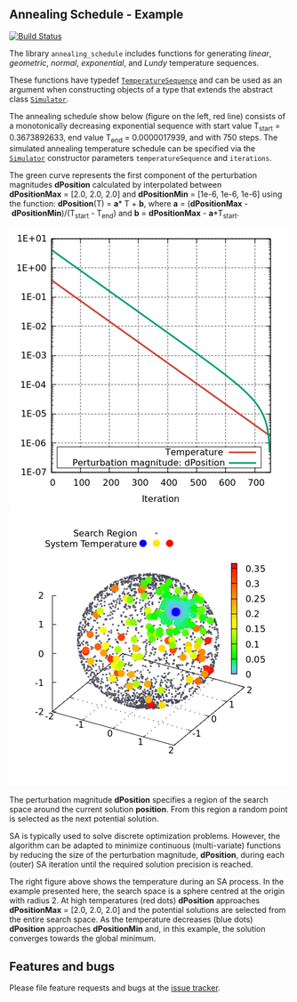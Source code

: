 ##  Annealing Schedule - Example
[![Build Status](https://travis-ci.com/simphotonics/simulated_annealing.svg?branch=main)](https://travis-ci.com/simphotonics/simulated_annealing)

The library `annealing_schedule` includes functions for generating
*linear*, *geometric*, *normal*, *exponential*, and *Lundy*
temperature sequences.

These functions have typedef [`TemperatureSequence`][TemperatureSequence]
and can be used as an argument when
constructing objects of a type that extends the abstract class [`Simulator`][SimulatorClass].

The annealing schedule show below (figure on the left, red line) consists of a monotonically decreasing exponential sequence with start value T<sub>start</sub> = 0.3673892633, end value T<sub>end</sub> = 0.0000017939, and with 750 steps.
The simulated annealing temperature schedule can be specified via the [`Simulator`][SimulatorClass] constructor parameters `temperatureSequence` and `iterations`.

The green curve represents the first component of the perturbation magnitudes **dPosition**
calculated by interpolated between **dPositionMax**&nbsp;=&nbsp;\[2.0,&nbsp;2.0,&nbsp;2.0\]
and **dPositionMin**&nbsp;=&nbsp;\[1e-6,&nbsp;1e-6,&nbsp;1e-6\] using the
function: **dPosition**(T)&nbsp;=&nbsp;**a**\*&nbsp;T&nbsp;+&nbsp;**b**,
where **a**&nbsp;=&nbsp;(**dPositionMax**&nbsp;-&nbsp;**dPositionMin**)/(T<sub>start</sub>&nbsp;-&nbsp;T<sub>end</sub>)
and **b**&nbsp;=&nbsp;**dPositionMax**&nbsp;-&nbsp;**a**\*T<sub>start</sub>.

![Annealing Schedule](https://raw.githubusercontent.com/simphotonics/simulated_annealing/main/example/plots/annealing_schedule.png)
![Temperature 3D](https://raw.githubusercontent.com/simphotonics/simulated_annealing/main/example/plots/temperature.png)

The perturbation magnitude **dPosition** specifies a region of the search space around
the current solution **position**. From this region a random point is selected as the
next potential solution.

SA is typically used to solve discrete optimization problems.
However, the algorithm can be adapted to minimize continuous (multi-variate) functions by reducing the size of the
perturbation magnitude, **dPosition**, during each (outer) SA iteration until the required solution precision
is reached.

The right figure above shows the temperature during an SA process. In the example presented here, the search space is a
sphere centred at the origin with radius 2.
At high temperatures (red dots) **dPosition** approaches **dPositionMax**&nbsp;=&nbsp;\[2.0,&nbsp;2.0,&nbsp;2.0\]
and the potential solutions are selected from the entire search space.
As the temperature decreases (blue dots) **dPosition** approaches **dPositionMin** and,
in this example, the solution converges towards the global minimum.

## Features and bugs
Please file feature requests and bugs at the [issue tracker].

[issue tracker]: https://github.com/simphotonics/simulated_annealing/issues

[SimulatorClass]: https://pub.dev/documentation/simulated_annealing/latest/simulated_annealing/Simulator-class.html

[TemperatureSequence]: https://pub.dev/documentation/simulated_annealing/latest/simulated_annealing/TemperatureSequence.html
